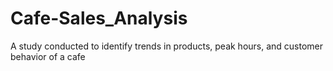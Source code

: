 # Cafe-Sales_Analysis
A study conducted to identify trends in products, peak hours, and customer behavior of a cafe
